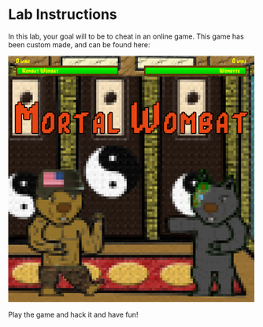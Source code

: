# Lab Instructions
In this lab, your goal will to be to cheat in an online game. This game has been custom made, and can be found here: <SelfLink :port=8083 />

![MW Thumbnail](./images/thumbnail.png)

Play the game and hack it and have fun!